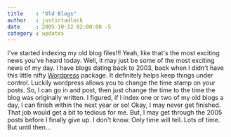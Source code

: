 ```yaml
---
title    : "Old Blogs"
author   : justintadlock
date     : 2005-10-12 02:00:00 -5
category : updates
---
```


I've started indexing my old blog files!!!  Yeah, like that's the most exciting news you've heard today.  Well, it may just be some of the most exciting news of my day.  I have blogs dating back to 2003, back when I didn't have this little nifty <a href="http://www.wordpress.org" rel="external"> Wordpress</a> package.  It definitely helps keep things under control.  Luckily wordpress allows you to change the time stamp on your posts.  So, I can go in and post, then just change the time to the time the blog was originally written.  I figured, if I index one or two of my old blogs a day, I can finish within the next year or so!  Okay, I may never get finished.  That job would get a bit to tedious for me.  But, I may get through the 2005 posts before I finally give up.  I don't know.  Only time will tell.  Lots of time.  But until then...
